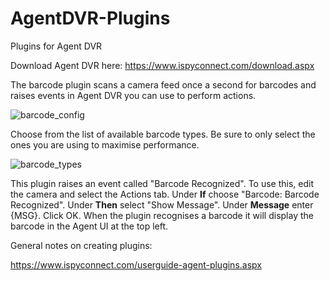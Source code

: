 # AgentDVR-Plugins
Plugins for Agent DVR

Download Agent DVR here:
https://www.ispyconnect.com/download.aspx

The barcode plugin scans a camera feed once a second for barcodes and raises events in Agent DVR you can use to perform actions.

![barcode_config](https://user-images.githubusercontent.com/800093/163331670-08364a2c-0ca7-47cf-a6b1-4d03f0c81517.png)

Choose from the list of available barcode types. Be sure to only select the ones you are using to maximise performance.

![barcode_types](https://user-images.githubusercontent.com/800093/163331676-98f1ed6a-083d-464b-a7c1-00323d55ac07.png)

This plugin raises an event called "Barcode Recognized". To use this, edit the camera and select the Actions tab. Under **If** choose "Barcode: Barcode Recognized". Under **Then** select "Show Message". Under **Message** enter {MSG}. Click OK. When the plugin recognises a barcode it will display the barcode in the Agent UI at the top left. 

General notes on creating plugins:

https://www.ispyconnect.com/userguide-agent-plugins.aspx

